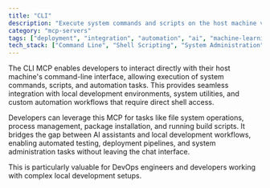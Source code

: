 ```yaml
---
title: "CLI"
description: "Execute system commands and scripts on the host machine via CLI operations."
category: "mcp-servers"
tags: ["deployment", "integration", "automation", "ai", "machine-learning", "command-line-interface", "devops", "shell-access"]
tech_stack: ["Command Line", "Shell Scripting", "System Administration", "Automation Tools", "Local Development", "File System Operations", "Process Management", "Package Installation", "Build Scripts"]
---
```


The CLI MCP enables developers to interact directly with their host machine's command-line interface, allowing execution of system commands, scripts, and automation tasks. This provides seamless integration with local development environments, system utilities, and custom automation workflows that require direct shell access.

Developers can leverage this MCP for tasks like file system operations, process management, package installation, and running build scripts. It bridges the gap between AI assistants and local development workflows, enabling automated testing, deployment pipelines, and system administration tasks without leaving the chat interface. 

This is particularly valuable for DevOps engineers and developers working with complex local development setups.